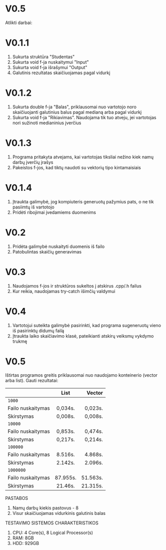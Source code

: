 # V0.5
Atlikti darbai:
# V0.1.1
1) Sukurta struktūra "Studentas"
2) Sukurta void f-ja nuskaitymui "Input"
3) Sukurta void f-ja išrašymui "Output"
4) Galutinis rezultatas skaičiuojamas pagal vidurkį
# V0.1.2
1) Sukurta double f-ja "Balas", priklausomai nuo vartotojo noro skaičiuojanti galutinius balus pagal medianą arba pagal vidurkį
2) Sukurta void f-ja "Rikiavimas". Naudojama tik tuo atveju, jei vartotojas nori sužinoti medianinius įverčius
# V0.1.3
1) Programa pritakyta atvejams, kai vartotojas tiksliai nežino kiek namų darbų įverčių įrašys
2) Pakeistos f-jos, kad tiktų naudoti su vektorių tipo kintamaisiais
# V0.1.4
1) Įtraukta galimybė, jog kompiuteris generuotų pažymius pats, o ne tik pasiimtų iš vartotojo
2) Pridėti ribojimai įvedamiems duomenims
# V0.2
1) Pridėta galimybė nuskaityti duomenis iš failo
2) Patobulintas skaičių generavimas
# V0.3
1) Naudojamos f-jos ir struktūros sukeltos į atskirus .cpp/.h failus
2) Kur reikia, naudojamas try-catch išimčių valdymui
# V0.4
1) Vartotojui suteikta galimybė pasirinkti, kad programa sugeneruotų vieno iš pasirinktų didumų failą
2) Įtraukta laiko skaičiavimo klasė, pateikianti atskirų veiksmų vykdymo trukmę
# V0.5
Ištirtas programos greitis priklausomai nuo naudojamo konteinerio (vector arba list). Gauti rezultatai:

|                   | List    | Vector  |
| -------------     |:------: | -----:  |
| `1000`            |         |         |
| Failo nuskaitymas | 0,034s.	|	0,023s. |
| Skirstymas        | 0,008s.	|	0,008s. |
| `10000`           |         |         |
| Failo nuskaitymas | 0,853s.	|	0,474s. |
| Skirstymas        | 0,217s.	|	0,214s. |
| `100000`          |         |         |
| Failo nuskaitymas | 8.516s.	|	4.868s. |
| Skirstymas        | 2.142s.	|	2.096s. |
| `1000000`         |         |         |
| Failo nuskaitymas | 87.955s.|	51.563s.|
| Skirstymas        | 21.46s. |	21.315s. |

PASTABOS
1) Namų darbų kiekis pastovus - 8
2) Visur skaičiuojamas vidurkinis galutinis balas


TESTAVIMO SISTEMOS CHARAKTERISTIKOS
1) CPU: 4 Core(s), 8 Logical Processor(s)
2) RAM: 8GB
3) HDD: 929GB
